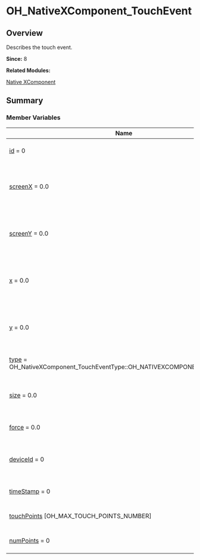 # OH_NativeXComponent_TouchEvent


## Overview

Describes the touch event.

**Since:**
8

**Related Modules:**

[Native XComponent](_o_h___native_x_component.md)


## Summary


### Member Variables

| Name | Description | 
| -------- | -------- |
| [id](_o_h___native_x_component.md#id-22) = 0 | Unique identifier of the finger. | 
| [screenX](_o_h___native_x_component.md#screenx-23) = 0.0 |  X coordinate of the touch point relative to the left edge of the screen. | 
| [screenY](_o_h___native_x_component.md#screeny-23) = 0.0 | Y coordinate of the touch point relative to the upper edge of the screen.  | 
| [x](_o_h___native_x_component.md#x-23) = 0.0 | X coordinate of the touch point relative to the left edge of the XComponent. | 
| [y](_o_h___native_x_component.md#y-23) = 0.0 | Y coordinate of the touch point relative to the upper edge of the XComponent. | 
| [type](_o_h___native_x_component.md#type-22) = OH_NativeXComponent_TouchEventType::OH_NATIVEXCOMPONENT_UNKNOWN | Touch type of the touch event. | 
| [size](_o_h___native_x_component.md#size-22) = 0.0 | Contact area between the finger pad and the screen. | 
| [force](_o_h___native_x_component.md#force-22) = 0.0 | Pressure of the current touch event. | 
| [deviceId](_o_h___native_x_component.md#deviceid) = 0 | ID of the device where the current touch event is triggered. | 
| [timeStamp](_o_h___native_x_component.md#timestamp-22) = 0 | Timestamp of the current touch event. | 
| [touchPoints](_o_h___native_x_component.md#touchpoints) [OH_MAX_TOUCH_POINTS_NUMBER] | Array of the current touch points. | 
| [numPoints](_o_h___native_x_component.md#numpoints) = 0 | Number of current touch points. | 

